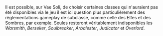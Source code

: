 Il est possible, sur Vae Soli, de choisir certaines classes qui n'auraient pas été disponibles via le jeu il est ici question plus particulièrement des règlementations gameplay de subclasse, comme celle des Elfes et des Sombres, par exemple. Seules resteront véritablement indisponibles les _Warsmith_, _Berseker_, _Soulbreaker_, _Arbalester_, _Judicator_ et _Overlord_.
